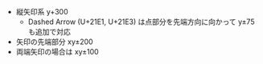 * 縦矢印系 y+300
  * Dashed Arrow (U+21E1, U+21E3) は点部分を先端方向に向かって y±75 も追加で対応
* 矢印の先端部分 xy±200
* 両端矢印の場合は xy±100
